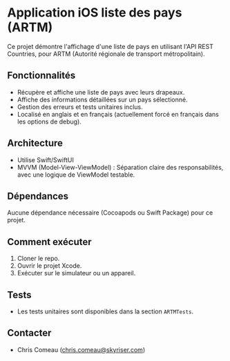 

# Application iOS liste des pays (ARTM)

Ce projet démontre l'affichage d'une liste de pays en utilisant l'API REST Countries, pour ARTM (Autorité régionale de transport métropolitain).

## Fonctionnalités
- Récupère et affiche une liste de pays avec leurs drapeaux.
- Affiche des informations détaillées sur un pays sélectionné.
- Gestion des erreurs et tests unitaires inclus.
- Localisé en anglais et en français (actuellement forcé en français dans les options de debug).

## Architecture
- Utilise Swift/SwiftUI
- MVVM (Model-View-ViewModel) : Séparation claire des responsabilités, avec une logique de ViewModel testable.

## Dépendances
Aucune dépendance nécessaire (Cocoapods ou Swift Package) pour ce projet.

## Comment exécuter
1. Cloner le repo.
2. Ouvrir le projet Xcode.
3. Exécuter sur le simulateur ou un appareil.

## Tests
- Les tests unitaires sont disponibles dans la section `ARTMTests`.

## Contacter
- Chris Comeau (chris.comeau@skyriser.com)
